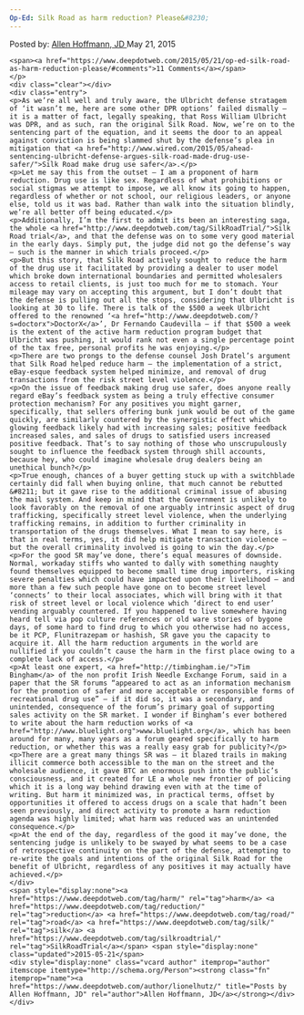 ```yaml
---
Op-Ed: Silk Road as harm reduction? Please&#8230;
---
```

<article class="post-listing post-10337 post type-post status-publish format-standard has-post-thumbnail hentry category-deepdot-news tag-harm tag-reduction tag-road tag-silk tag-silkroadtrial">
    <div class="post-inner">
        <span>Posted by: <a href="https://www.deepdotweb.com/author/lionelhutz/" title="">Allen Hoffmann, JD </a></span>
    <span>May 21, 2015</span>
    
    <span><a href="https://www.deepdotweb.com/2015/05/21/op-ed-silk-road-as-harm-reduction-please/#comments">11 Comments</a></span>
    </p>
    <div class="clear"></div>
    <div class="entry">
    <p>As we’re all well and truly aware, the Ulbricht defense stratagem of ‘it wasn’t me, here are some other DPR options’ failed dismally – it is a matter of fact, legally speaking, that Ross William Ulbricht was DPR, and as such, ran the original Silk Road. Now, we’re on to the sentencing part of the equation, and it seems the door to an appeal against conviction is being slammed shut by the defense’s plea in mitigation that <a href="http://www.wired.com/2015/05/ahead-sentencing-ulbricht-defense-argues-silk-road-made-drug-use-safer/">Silk Road make drug use safer</a>.</p>
    <p>Let me say this from the outset – I am a proponent of harm reduction. Drug use is like sex. Regardless of what prohibitions or social stigmas we attempt to impose, we all know its going to happen, regardless of whether or not school, our religious leaders, or anyone else, told us it was bad. Rather than walk into the situation blindly, we’re all better off being educated.</p>
    <p>Additionally, I’m the first to admit its been an interesting saga, the whole <a href="http://www.deepdotweb.com/tag/SilkRoadTrial/">Silk Road trial</a>, and that the defense was on to some very good material in the early days. Simply put, the judge did not go the defense’s way – such is the manner in which trials proceed.</p>
    <p>But this story, that Silk Road actively sought to reduce the harm of the drug use it facilitated by providing a dealer to user model which broke down international boundaries and permitted wholesalers access to retail clients, is just too much for me to stomach. Your mileage may vary on accepting this argument, but I don’t doubt that the defense is pulling out all the stops, considering that Ulbricht is looking at 30 to life. There is talk of the $500 a week Ulbricht offered to the renowned ‘<a href="http://www.deepdotweb.com/?s=doctorx">DoctorX</a>’, Dr Fernando Caudevilla – if that $500 a week is the extent of the active harm reduction program budget that Ulbricht was pushing, it would rank not even a single percentage point of the tax free, personal profits he was enjoying.</p>
    <p>There are two prongs to the defense counsel Josh Dratel’s argument that Silk Road helped reduce harm – the implementation of a strict, eBay-esque feedback system helped minimize, and removal of drug transactions from the risk street level violence.</p>
    <p>On the issue of feedback making drug use safer, does anyone really regard eBay’s feedback system as being a truly effective consumer protection mechanism? For any positives you might garner, specifically, that sellers offering bunk junk would be out of the game quickly, are similarly countered by the synergistic effect which glowing feedback likely had with increasing sales; positive feedback increased sales, and sales of drugs to satisfied users increased positive feedback. That’s to say nothing of those who unscrupulously sought to influence the feedback system through shill accounts, because hey, who could imagine wholesale drug dealers being an unethical bunch?</p>
    <p>True enough, chances of a buyer getting stuck up with a switchblade certainly did fall when buying online, that much cannot be rebutted &#8211; but it gave rise to the additional criminal issue of abusing the mail system. And keep in mind that the Government is unlikely to look favorably on the removal of one arguably intrinsic aspect of drug trafficking, specifically street level violence, when the underlying trafficking remains, in addition to further criminality in transportation of the drugs themselves. What I mean to say here, is that in real terms, yes, it did help mitigate transaction violence – but the overall criminality involved is going to win the day.</p>
    <p>For the good SR may’ve done, there’s equal measures of downside. Normal, workaday stiffs who wanted to dally with something naughty found themselves equipped to become small time drug importers, risking severe penalties which could have impacted upon their livelihood – and more than a few such people have gone on to become street level ‘connects’ to their local associates, which will bring with it that risk of street level or local violence which ‘direct to end user’ vending arguably countered. If you happened to live somewhere having heard tell via pop culture references or old ware stories of bygone days, of some hard to find drug to which you otherwise had no access, be it PCP, Flunitrazepam or hashish, SR gave you the capacity to acquire it. All the harm reduction arguments in the world are nullified if you couldn’t cause the harm in the first place owing to a complete lack of access.</p>
    <p>At least one expert, <a href="http://timbingham.ie/">Tim Bingham</a> of the non profit Irish Needle Exchange Forum, said in a paper that the SR forums “appeared to act as an information mechanism for the promotion of safer and more acceptable or responsible forms of recreational drug use” – if it did so, it was a secondary, and unintended, consequence of the forum’s primary goal of supporting sales activity on the SR market. I wonder if Bingham’s ever bothered to write about the harm reduction works of <a href="http://www.bluelight.org">www.bluelight.org</a>, which has been around for many, many years as a forum geared specifically to harm reduction, or whether this was a really easy grab for publicity?</p>
    <p>There are a great many things SR was – it blazed trails in making illicit commerce both accessible to the man on the street and the wholesale audience, it gave BTC an enormous push into the public’s consciousness, and it created for LE a whole new frontier of policing which it is a long way behind drawing even with at the time of writing. But harm it minimized was, in practical terms, offset by opportunities it offered to access drugs on a scale that hadn’t been seen previously, and direct activity to promote a harm reduction agenda was highly limited; what harm was reduced was an unintended consequence.</p>
    <p>At the end of the day, regardless of the good it may’ve done, the sentencing judge is unlikely to be swayed by what seems to be a case of retrospective continuity on the part of the defense, attempting to re-write the goals and intentions of the original Silk Road for the benefit of Ulbricht, regardless of any positives it may actually have achieved.</p>
    </div>
    <span style="display:none"><a href="https://www.deepdotweb.com/tag/harm/" rel="tag">harm</a> <a href="https://www.deepdotweb.com/tag/reduction/" rel="tag">reduction</a> <a href="https://www.deepdotweb.com/tag/road/" rel="tag">road</a> <a href="https://www.deepdotweb.com/tag/silk/" rel="tag">silk</a> <a href="https://www.deepdotweb.com/tag/silkroadtrial/" rel="tag">SilkRoadTrial</a></span> <span style="display:none" class="updated">2015-05-21</span>
    <div style="display:none" class="vcard author" itemprop="author" itemscope itemtype="http://schema.org/Person"><strong class="fn" itemprop="name"><a href="https://www.deepdotweb.com/author/lionelhutz/" title="Posts by Allen Hoffmann, JD" rel="author">Allen Hoffmann, JD</a></strong></div>
    </div>
</article>

